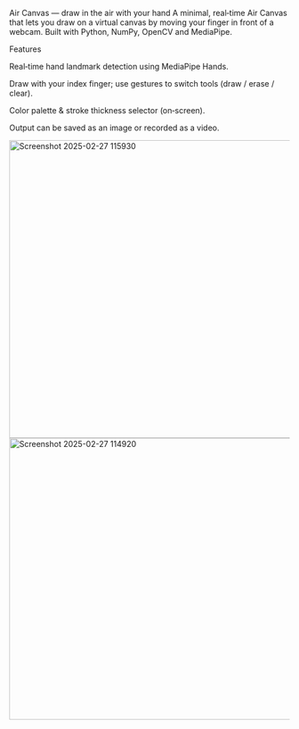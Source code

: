 Air Canvas — draw in the air with your hand
A minimal, real‑time Air Canvas that lets you draw on a virtual canvas by moving your finger in front of a webcam. Built with Python, NumPy, OpenCV and MediaPipe.

Features

Real‑time hand landmark detection using MediaPipe Hands.

Draw with your index finger; use gestures to switch tools (draw / erase / clear).

Color palette & stroke thickness selector (on‑screen).

Output can be saved as an image or recorded as a video.

<img width="1261" height="534" alt="Screenshot 2025-02-27 115930" src="https://github.com/user-attachments/assets/6265c092-ce82-4607-bae6-f486cedadb03" />
<img width="1245" height="505" alt="Screenshot 2025-02-27 114920" src="https://github.com/user-attachments/assets/98968976-2e63-4a5e-a501-ff9de77908bf" />
